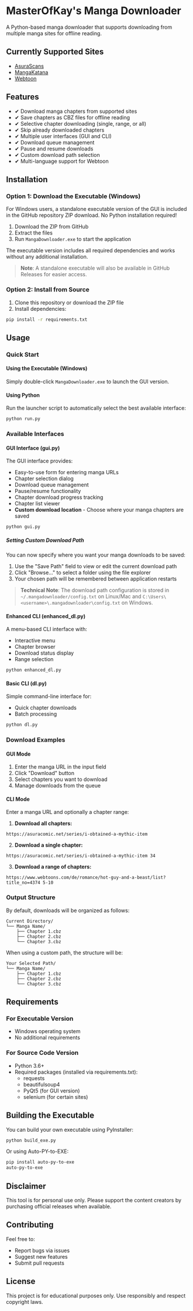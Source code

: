 # MasterOfKay's Manga Downloader

A Python-based manga downloader that supports downloading from multiple manga sites for offline reading.

## Currently Supported Sites

- [AsuraScans](https://asuracomic.net)
- [MangaKatana](https://mangakatana.com)
- [Webtoon](https://www.webtoons.com)

## Features

- ✔ Download manga chapters from supported sites
- ✔ Save chapters as CBZ files for offline reading
- ✔ Selective chapter downloading (single, range, or all)
- ✔ Skip already downloaded chapters
- ✔ Multiple user interfaces (GUI and CLI)
- ✔ Download queue management
- ✔ Pause and resume downloads
- ✔ Custom download path selection
- ✔ Multi-language support for Webtoon

## Installation

### Option 1: Download the Executable (Windows)

For Windows users, a standalone executable version of the GUI is included in the GitHub repository ZIP download. No Python installation required!

1. Download the ZIP from GitHub
2. Extract the files
3. Run `MangaDownloader.exe` to start the application

The executable version includes all required dependencies and works without any additional installation.

> **Note**: A standalone executable will also be available in GitHub Releases for easier access.

### Option 2: Install from Source

1. Clone this repository or download the ZIP file
2. Install dependencies:
```bash
pip install -r requirements.txt
```

## Usage

### Quick Start

#### Using the Executable (Windows)
Simply double-click `MangaDownloader.exe` to launch the GUI version.

#### Using Python
Run the launcher script to automatically select the best available interface:
```bash
python run.py
```

### Available Interfaces

#### GUI Interface (gui.py)

The GUI interface provides:
- Easy-to-use form for entering manga URLs
- Chapter selection dialog
- Download queue management
- Pause/resume functionality
- Chapter download progress tracking
- Chapter list viewer
- **Custom download location** - Choose where your manga chapters are saved

```bash
python gui.py
```

##### Setting Custom Download Path

You can now specify where you want your manga downloads to be saved:
1. Use the "Save Path" field to view or edit the current download path
2. Click "Browse..." to select a folder using the file explorer
3. Your chosen path will be remembered between application restarts

> **Technical Note**: The download path configuration is stored in `~/.mangadownloader/config.txt` on Linux/Mac and `C:\Users\<username>\.mangadownloader\config.txt` on Windows.

#### Enhanced CLI (enhanced_dl.py)

A menu-based CLI interface with:
- Interactive menu
- Chapter browser
- Download status display
- Range selection

```bash
python enhanced_dl.py
```

#### Basic CLI (dl.py)

Simple command-line interface for:
- Quick chapter downloads
- Batch processing

```bash
python dl.py
```

### Download Examples

#### GUI Mode
1. Enter the manga URL in the input field
2. Click "Download" button
3. Select chapters you want to download
4. Manage downloads from the queue

#### CLI Mode
Enter a manga URL and optionally a chapter range:

1. **Download all chapters:**
```
https://asuracomic.net/series/i-obtained-a-mythic-item
```

2. **Download a single chapter:**
```
https://asuracomic.net/series/i-obtained-a-mythic-item 34
```

3. **Download a range of chapters:**
```
https://www.webtoons.com/de/romance/hot-guy-and-a-beast/list?title_no=4374 5-10
```

### Output Structure

By default, downloads will be organized as follows:
```
Current Directory/
└── Manga Name/
    ├── Chapter 1.cbz
    ├── Chapter 2.cbz
    └── Chapter 3.cbz
```

When using a custom path, the structure will be:
```
Your Selected Path/
└── Manga Name/
    ├── Chapter 1.cbz
    ├── Chapter 2.cbz
    └── Chapter 3.cbz
```

## Requirements

### For Executable Version
- Windows operating system
- No additional requirements

### For Source Code Version
- Python 3.6+
- Required packages (installed via requirements.txt):
  - requests
  - beautifulsoup4
  - PyQt5 (for GUI version)
  - selenium (for certain sites)

## Building the Executable

You can build your own executable using PyInstaller:

```bash
python build_exe.py
```

Or using Auto-PY-to-EXE:

```bash
pip install auto-py-to-exe
auto-py-to-exe
```

## Disclaimer

This tool is for personal use only. Please support the content creators by purchasing official releases when available.

## Contributing

Feel free to:
- Report bugs via issues
- Suggest new features
- Submit pull requests

## License

This project is for educational purposes only. Use responsibly and respect copyright laws.